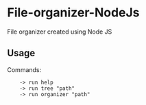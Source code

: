 
# File-organizer-NodeJs

File organizer created using Node JS



## Usage

Commands: 
        
        -> run help 
        -> run tree "path"
        -> run organizer "path"







